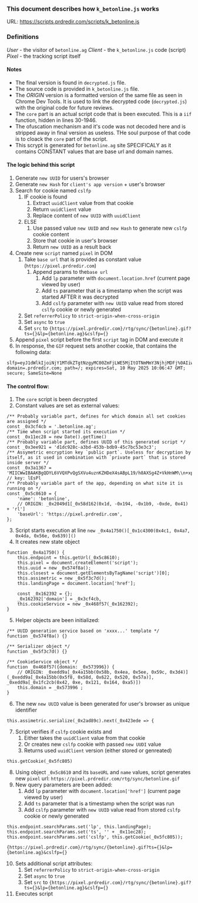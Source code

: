 ### This document describes how `k_betonline.js` works

URL: https://scripts.prdredir.com/scripts/k_betonline.js

### Definitions
*User* - the visitor of `betonline.ag`
*Client* - the `k_betonline.js` code (script)
*Pixel* - the tracking script itself

#### Notes

- The final version is found in `decrypted.js` file.
- The source code is provided in `k_betonline.js` file.
- The *ORIGIN* version is a formatted version of the same file as seen in Chrome Dev Tools. It is used to link the decrypted code (`decrypted.js`) with the original code for future reviews.
- The `core` part is an actual script code that is been executed. This is a `iif` function, hidden in lines 30-1946.
- The ofuscation mechanism and it's code was not decoded here and is stripped away in final version as useless. THe soul purpose of that code is to cloack the `core` part of the script.
- This scrypt is generated for `betonline.ag` site SPECIFICALY as it contains CONSTANT values that are base url and domain names.

#### The logic behind this script

1. Generate `new UUID` for users's browser
2. Generate `new Hash` for `client's app version` + user's browser
2. Search for cookie named `cslfp`
    1. IF cookie is found
        1. Extract `uuidClient` value from that cookie 
        2. Return `uuidClient` value
        3. Replace content of `new UUID` with `uuidClient`
    2. ELSE
        1. Use passed value `new UUID` and `new Hash` to generate new `cslfp` cookie content
        2. Store that cookie in user's browser
        3. Return `new UUID` as a result back
3. Create new `script` named `pixel` in DOM
    1. Take `base url` that is provided as constant value (`https://pixel.prdredir.com`)
        1. Append params to the`base url`
            1. Add `lp` parameter with `document.location.href` (current page viewed by user)
            2. Add `ts` parameter that is a timestamp when the script was started AFTER it was decrypted
            3. Add `cslfp` parameter with `new UUID` value read from stored `cslfp` cookie or newly generated
    2. Set `referrerPolicy` to `strict-origin-when-cross-origin`
    3. Set `async` to `true`
    4. Set `src` to `{https://pixel.prdredir.com}/rtg/sync/{betonline}.gif?ts={}&lp={betonline.ag}&cslfp={}`
4. Append `pixel` script before the first `script` tag in DOM and execute it
5. In response, the `GIF` request sets another cookie, that contains the following data:
```
slfp=eyJ1dWlkIjoiNjY1MTdkZTgtNzgyMC00ZmFjLWE5MjItOTNmMmY3NjhjMDFj%0AIiwibmFtZSI6ImJldG9ubGluZSIsInRzIjoiMjAyNS0wNC0xMCAwNzowNjo0%0AMCAtMDMwMCJ9%0A; domain=.prdredir.com; path=/; expires=Sat, 10 May 2025 10:06:47 GMT; secure; SameSite=None
```

#### The control flow:

1. The `core` script is been decrypted
2. Constant values are set as external values:
```
/** Probably variable part, defines for which domain all set cookies are assigned */
const _0x3cf4cb = '.betonline.ag';
/** Time when script started its execution */
const _0x11ec28 = new Date().getTime()
/** Probably variable part, defines UUID of this generated script */
const _0x3ee921 = 'd1dc928c-a3bd-453b-bdb9-45c7bc53e3c3'; 
/** Assymetric encryption key `public part`. Useless for decryption by itself, as it used in combination with `private part` that is stored inside server */
const _0x3a1367 = 'MIICWwIBAAKBgQDYL6VVQXPvQgSXVu4uznKZHDeX4sABpL19/h8AXSg4Z+VkHnWM\\n+xpVl4EB2DjsNu1Kw1IEoXFnMJJKs9nQ7bydvt26B4D4BnrWOSfB+sevn3UcJmk4\\nkE+uQv7TRX3no13YREhGSUVEqFSEkDdcLlta41BDb8bj51QhJzF5WZpa3QIDAQAB\\nAoGADfTtgJaMLIsfjsGu+NidL2NR931NFg4TqbmpOLXK7fFPLuqEfkiLx7DTRFI4\\nQo+9PBFmDyR5FMde+nGoA0QF5C7MJ+Ysz4XjgKVRfZVxXX4C2zjUeSqu/ApIHJv8\\nrUFLo/5Lys/c3LcXwn8Hm4ww6MQD0Wfj+BDVpngEi+02voUCQQD5PkVwVFMf5EAz\\njNfcguw16Puu4qig7LWLl+14H0Ukf7s5UoEqS5pk8rnYL5icf5s0AR0foBsv2hT/\\nB0vDlEYbAkEA3gv17o/z0YfZzJm12GMzoLUiuX7RVRZyzQ3He5vpl3B1oIsXfYFI\\nuwihlnF+Pge9NWpKkt3gkWASeDaGTVDSZwJAOWxCXUXgPNm+fOH3HaPAPg9mZP1t\\ncl322alwGZvCt00CWouKnK78bEOL06XrmCrCHDIhfpbJjLXG3pbUusOffwJAU4AB\\n8r1VffTtVYB0HrRnZMbZERJ8m9e+QhgtbPFbrWRQB5hms/6bICKFyXJSe/cjEuQu\\nuP4RBfov198BMC/1fwJAac7UIJ1WW9kp0Ov5QEWE0W60sabCab06sMugETY3Y+Ry\\ni0OAByrkBeMIN6wUt1bo1hgNtg1cSjNprv+oaxyNtg=='; // key: lEsPl
/** Probably variable part of the app, depending on what site it is running on */
const _0x5c8610 = {
    'name': 'betonline',
    // ORIGIN: _0x2049d1[_0x58d162(0x1d, -0x194, -0x1b9, -0xde, 0x41) + 'rl'] 
    'baseUrl': 'https://pixel.prdredir.com',
};
```
3. Script starts execution at line
```new _0x4a1750()[_0x1c4300(0x4c1, 0x4a7, 0x4da, 0x56e, 0x639)]()```
4. It creates new state object
```
function _0x4a1750() {
    this.endpoint = this.getUrl(_0x5c8610);
    this.pixel = document.createElement('script');
    this.uuid = new _0x574f8a();
    this.closest = document.getElementsByTagName('script')[0];
    this.assimetric = new _0x5f3c7d();
    this.landingPage = document.location['href'];

    const _0x162392 = {};
    _0x162392['domain'] = _0x3cf4cb,
    this.cookieService = new _0x468f57(_0x162392);
}
```
5. Helper objects are been initialized:
```
/** UUID generation service based on 'xxxx...' template */
function _0x574f8a() {}

/** Serializer object */
function _0x5f3c7d() {}

/** CookieService object */
function _0x468f57({domain: _0x573996}) {        
    // ORIGIN: _0xedd9a[_0x4a15bb(0x58b, 0x4ea, 0x5ee, 0x59c, 0x3d4)](_0xedd9a[_0x4a15bb(0x5f8, 0x58d, 0x622, 0x520, 0x57a)], _0xedd9a[_0x1fc2cb(0x42, 0xe, 0x121, 0x164, 0xa5)])
    this.domain = _0x573996 ;
}
```
6. The new `new UUID` value is been generated for user's browser as unique identifier
```
this.assimetric.serialize(_0x2ad89c).next(_0x423ede => {  
```
7. Script verifies if `cslfp` cookie exists and 
    1. Either takes the `uuidClient` value from that cookie
    2. Or creates new `cslfp` cookie with passed `new UUDI` value
    3. Returns used `uuidClient` version (either stored or genreated)
```
this.getCookie(_0x5fc805)
```
8. Using object `_0x5c8610` and its `baseURL` and `name` values, script generates new `pixel` url: `https://pixel.prdredir.com/rtg/sync/betonline.gif`
9. New query parameters are been added:
    1. Add `lp` parameter with `document.location['href']` (current page viewed by user)
    2. Add `ts` parameter that is a timestamp when the script was run
    3. Add `cslfp` parameter with `new UUID` value read from stored `cslfp` cookie or newly generated
```
this.endpoint.searchParams.set('lp', this.landingPage);
this.endpoint.searchParams.set('ts', '' + _0x11ec28);
this.endpoint.searchParams.set('cslfp', this.getCookie(_0x5fc805));
```
```
{https://pixel.prdredir.com}/rtg/sync/{betonline}.gif?ts={}&lp={betonline.ag}&cslfp={}
```
10. Sets additional script attributes:
    1. Set `referrerPolicy` to `strict-origin-when-cross-origin`
    2. Set `async` to `true`
    3. Set `src` to `{https://pixel.prdredir.com}/rtg/sync/{betonline}.gif?ts={}&lp={betonline.ag}&cslfp={}`
11. Executes script
